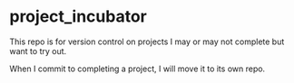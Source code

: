 # project_incubator

This repo is for version control on projects I may or may not complete but want to try out.

When I commit to completing a project, I will move it to its own repo.
